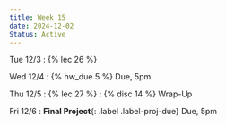 ```yaml
---
title: Week 15
date: 2024-12-02
Status: Active
---
```


Tue 12/3
: {% lec 26 %}

Wed 12/4
: {% hw_due 5 %} Due, 5pm

Thu 12/5
: {% lec 27 %}
: {% disc 14 %} Wrap-Up

Fri 12/6
:  **Final Project**{: .label .label-proj-due} Due, 5pm
